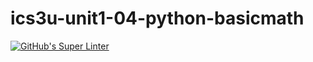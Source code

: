# ics3u-unit1-04-python-basicmath

[![GitHub's Super Linter](https://github.com/basit21740/ics3u-unit1-04-python-basicmath/workflows/GitHub's%20Super%20Linter/badge.svg)](https://github.com/basit21740/ics3u-unit1-04-python-basicmath/actions)
